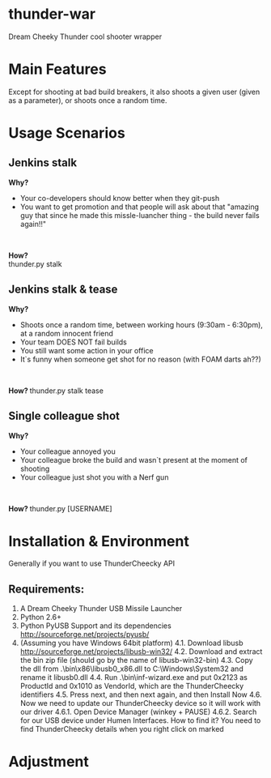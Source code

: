 # thunder-war
Dream Cheeky Thunder cool shooter wrapper

# Main Features
Except for shooting at bad build breakers, it also shoots a given user (given as a parameter), or shoots once a random time.

# Usage Scenarios
## Jenkins stalk
<b> Why? </b> 
* Your co-developers should know better when they git-push
* You want to get promotion and that people will ask about that "amazing guy that since he made this missle-luancher thing - the build never fails again!!"
<br>

<b> How? </b> <br>
thunder.py stalk


## Jenkins stalk & tease
<b> Why? </b> 
* Shoots once a random time, between working hours (9:30am - 6:30pm), at a random innocent friend
* Your team DOES NOT fail builds
* You still want some action in your office
* It`s funny when someone get shot for no reason (with FOAM darts ah??)
<br>

<b> How? </b> 
thunder.py stalk tease

## Single colleague shot
<b> Why? </b> 
* Your colleague annoyed you
* Your colleague broke the build and wasn`t present at the moment of shooting
* Your colleague just shot you with a Nerf gun
<br>

<b> How? </b> 
thunder.py [USERNAME]

# Installation & Environment
Generally if you want to use ThunderCheecky API
## Requirements: 
  1. A Dream Cheeky Thunder USB Missile Launcher
  2. Python 2.6+
  3. Python PyUSB Support and its dependencies 
      http://sourceforge.net/projects/pyusb/
  4. (Assuming you have Windows 64bit platform)
  4.1. Download libusb 
      http://sourceforge.net/projects/libusb-win32/
  4.2. Download and extract the bin zip file (should go by the name of libusb-win32-bin)
  4.3. Copy the dll from .\bin\x86\libusb0_x86.dll to C:\Windows\System32 and rename it libusb0.dll
  4.4. Run .\bin\inf-wizard.exe and put 0x2123 as ProductId and 0x1010 as VendorId, which are the ThunderCheecky identifiers
  4.5. Press next, and then next again, and then Install Now
  4.6. Now we need to update our ThunderCheecky device so it will work with our driver
  4.6.1. Open Device Manager (winkey + PAUSE)
  4.6.2. Search for our USB device under Humen Interfaces. How to find it? You need to find ThunderCheecky details when you right click on marked 
  

# Adjustment



